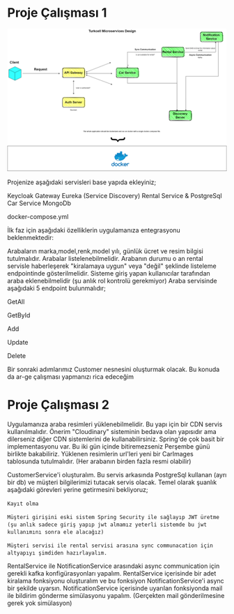# Proje Çalışması 1

![Untitled_Diagram.drawio_1.png](images%2FUntitled_Diagram.drawio_1.png)


Projenize aşağıdaki servisleri base yapıda ekleyiniz;

Keycloak
Gateway
Eureka (Service Discovery)
Rental Service & PostgreSql
Car Service MongoDb


docker-compose.yml

İlk faz için aşağıdaki özelliklerin uygulamanıza entegrasyonu beklenmektedir:

Arabaların marka,model,renk,model yılı, günlük ücret ve resim bilgisi tutulmalıdır.
Arabalar listelenebilmelidir.
Arabanın durumu o an rental servisle haberleşerek "kiralamaya uygun" veya "değil" şeklinde listeleme endpointinde gösterilmelidir.
Sisteme giriş yapan kullanıcılar tarafından araba eklenebilmelidir (şu anlık rol kontrolü gerekmiyor)
Araba servisinde aşağıdaki 5 endpoint bulunmalıdır;

GetAll

GetById

Add

Update

Delete

Bir sonraki adımlarımız Customer nesnesini oluşturmak olacak. Bu konuda da ar-ge çalışması yapmanızı rica edeceğim 


# Proje Çalışması 2

Uygulamanıza araba resimleri yüklenebilmelidir. Bu yapı için bir CDN servis kullanılmalıdır. Önerim "Cloudinary" sisteminin bedava olan yapısıdır ama dilerseniz diğer CDN sistemlerini de kullanabilirsiniz. Spring'de çok basit bir implementasyonu var. Bu iki gün içinde bitiremezseniz Perşembe günü birlikte bakabiliriz.
Yüklenen resimlerin url'leri yeni bir CarImages tablosunda tutulmalıdır. (Her arabanın birden fazla resmi olabilir)


CustomerService'i oluşturalım. Bu servis arkasında PostgreSql kullanan (ayrı bir db) ve müşteri bilgilerimizi tutacak servis olacak. Temel olarak şuanlık aşağıdaki görevleri yerine getirmesini bekliyoruz;

`Kayıt olma`

`Müşteri girişini eski sistem Spring Security ile sağlayıp JWT üretme (şu anlık sadece giriş yapıp jwt almamız yeterli sistemde bu jwt kullanımını sonra ele alacağız)
`

`Müşteri servisi ile rental servisi arasına sync communacation için altyapıyı şimdiden hazırlayalım.
`

RentalService ile NotificationService arasındaki async communication için gerekli kafka konfigürasyonları yapalım.
RentalService içerisinde bir adet kiralama fonksiyonu oluşturalım ve bu fonksiyon NotificationService'i async bir şekilde uyarsın.
NotificationService içerisinde uyarılan fonksiyonda mail ile bildirim gönderme simülasyonu yapalım. (Gerçekten mail gönderilmesine gerek yok simülasyon)